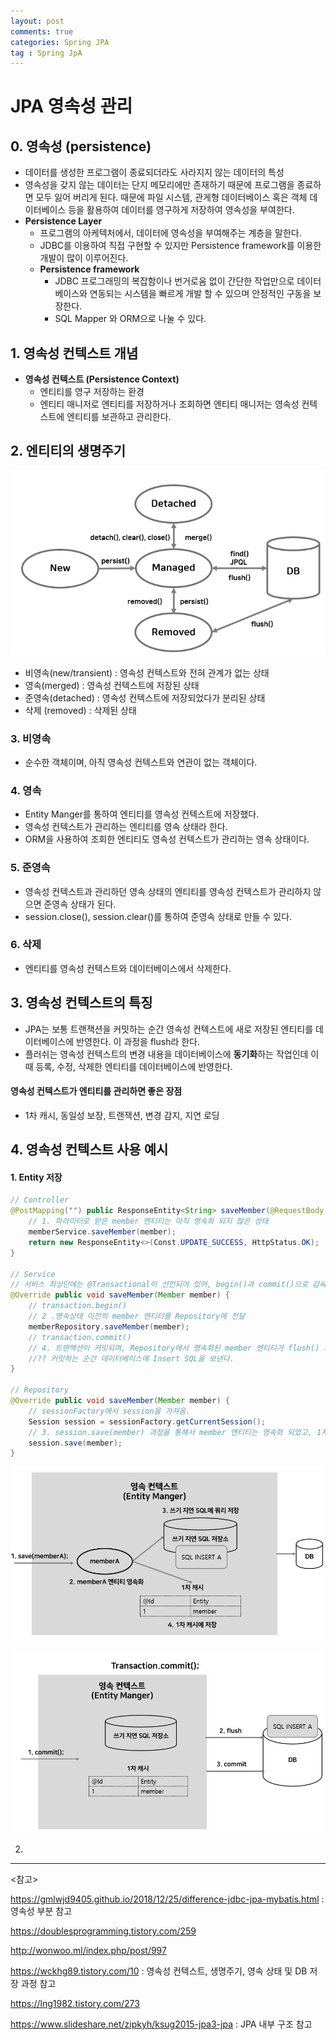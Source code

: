 ```yaml
---
layout: post
comments: true
categories: Spring JPA
tag : Spring JpA
---
```


# JPA 영속성 관리

## 0. 영속성 (persistence)

- 데이터를 생성한 프로그램이 종료되더라도 사라지지 않는 데이터의 특성
- 영속성을 갖지 않는 데이터는 단지 메모리에만 존재하기 때문에 프로그램을 종료하면 모두 잃어 버리게 된다. 때문에 파일 시스템, 관게형 데이터베이스 혹은 객체 데이터베이스 등을 활용하여 데이터를 영구하게 저장하여 영속성을 부여한다.
- **Persistence Layer**
  - 프로그램의 아케텍처에서, 데이터에 영속성을 부여해주는 계층을 말한다.
  - JDBC를 이용하여 직접 구현할 수 있지만 Persistence framework를 이용한 개발이 많이 이루어진다.
  - **Persistence framework**
    - JDBC 프로그래밍의 복잡함이나 번거로움 없이 간단한 작업만으로 데이터베이스와 연동되는 시스템을 빠르게 개발 할 수 있으며 안정적인 구동을 보장한다.
    - SQL Mapper 와 ORM으로 나눌 수 있다.

## 1. 영속성 컨텍스트 개념

- **영속성 컨텍스트 (Persistence Context)**
  - 엔티티를 영구 저장하는 환경
  - 엔티티 매니저로 엔티티를 저장하거나 조회하면 엔티티 매니저는 영속성 컨텍스트에 엔티티를 보관하고 관리한다.

## 2. 엔티티의 생명주기

![](./../../assets/spring/jpa_persistance.PNG)

- 비영속(new/transient) : 영속성 컨텍스트와 전혀 관계가 없는 상태
- 영속(merged) : 영속성 컨텍스트에 저장된 상태
- 준영속(detached) : 영속성 컨텍스트에 저장되었다가 분리된 상태
- 삭제 (removed) : 삭제된 상태



### 3. 비영속

- 순수한 객체이며, 아직 영속성 컨텍스트와 연관이 없는 객체이다.

### 4. 영속

- Entity Manger를 통하여 엔티티를 영속성 컨텍스트에 저장했다.
- 영속성 컨텍스트가 관리하는 엔티티를 영속 상태라 한다.
- ORM을 사용하여 조회한 엔티티도 영속성 컨텍스트가 관리하는 영속 상태이다.

### 5. 준영속

- 영속성 컨텍스트과 관리하던 영속 상태의 엔티티를 영속성 컨텍스트가 관리하지 않으면 준영속 상태가 된다.
- session.close(), session.clear()를 통하여 준영속 상태로 만들 수 있다.

### 6. 삭제

- 엔티티를 영속성 컨텍스트와 데이터베이스에서 삭제한다.



## 3. 영속성 컨텍스트의 특징

- JPA는 보통 트랜잭션을 커밋하는 순간 영속성 컨텍스트에 새로 저장된 엔티티를 데이터베이스에 반영한다. 이 과정을 flush라 한다.
- 플러쉬는 영속성 컨텍스트의 변경 내용을 데이터베이스에 **동기화**하는 작업인데 이때 등록, 수정, 삭제한 엔티티를 데이터베이스에 반영한다. 

#### 영속성 컨텍스트가 엔티티를 관리하면 좋은 장점

- 1차 캐시, 동일성 보장, 트랜잭션, 변경 감지, 지연 로딩



## 4. 영속성 컨텍스트 사용 예시

#### 1. Entity 저장

   ```java
   // Controller 
   @PostMapping("") public ResponseEntity<String> saveMember(@RequestBody Member member) { 
       // 1. 파라미터로 받은 member 엔티티는 아직 영속화 되지 않은 상태 
       memberService.saveMember(member);
       return new ResponseEntity<>(Const.UPDATE_SUCCESS, HttpStatus.OK); 
   } 
   
   // Service 
   // 서비스 최상단에는 @Transactional이 선언되어 있어, begin()과 commit()으로 감싸져 있음
   @Override public void saveMember(Member member) { 
       // transaction.begin() 
       // 2 .영속상태 이전의 member 엔티티를 Repository에 전달
       memberRepository.saveMember(member); 
       // transaction.commit() 
       // 4. 트랜잭션이 커밋되며, Repository에서 영속화된 member 엔티티가 flush() 과정을 통해서 DB에 반영
       //?? 커밋하는 순간 데이터베이스에 Insert SQL을 보낸다.
   } 
       
   // Repository 
   @Override public void saveMember(Member member) { 
       // sessionFactory에서 session을 가져옴.
       Session session = sessionFactory.getCurrentSession(); 
       // 3. session.save(member) 과정을 통해서 member 엔티티는 영속화 되었고, 1차 캐시에 엔티티가 등록되며 쓰기지연 SQL 저장소에 저장 쿼리가 등록.
       session.save(member); 
   } 
   ```

   ![](./../../assets/spring/jpa_save.JPG)

![](./../../assets/spring/jpa_commit.JPG)

2. 



---

<참고>

https://gmlwjd9405.github.io/2018/12/25/difference-jdbc-jpa-mybatis.html  : 영속성 부분 참고

https://doublesprogramming.tistory.com/259

http://wonwoo.ml/index.php/post/997

https://wckhg89.tistory.com/10 : 영속성 컨텍스트, 생명주기, 영속 상태 및 DB 저장 과정 참고

https://lng1982.tistory.com/273

https://www.slideshare.net/zipkyh/ksug2015-jpa3-jpa : JPA 내부 구조 참고